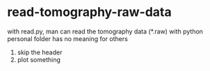 # read-tomography-raw-data
with read.py, man can read the tomography data (*.raw) with python<br />
personal folder has no meaning for others <br />
1. skip the header <br />
2. plot something<br />
